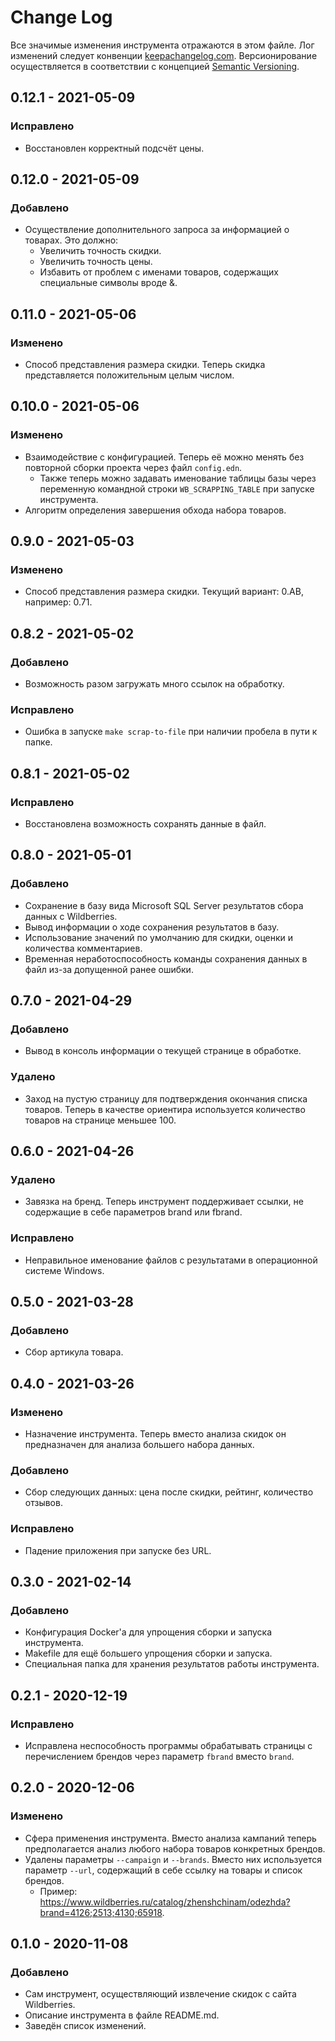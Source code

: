 # Change Log
Все значимые изменения инструмента отражаются в этом файле. Лог изменений следует конвенции [keepachangelog.com](https://keepachangelog.com/ru/1.0.0/). Версионирование осуществляется в соответствии с концепцией [Semantic Versioning](https://semver.org/spec/v2.0.0.html).

## 0.12.1 - 2021-05-09
### Исправлено
 * Восстановлен корректный подсчёт цены.

## 0.12.0 - 2021-05-09
### Добавлено
 * Осуществление дополнительного запроса за информацией о товарах. Это должно:
   * Увеличить точность скидки.
   * Увеличить точность цены.
   * Избавить от проблем с именами товаров, содержащих специальные символы вроде &.


## 0.11.0 - 2021-05-06
### Изменено
 * Способ представления размера скидки. Теперь скидка представляется положительным целым числом.

## 0.10.0 - 2021-05-06
### Изменено
 * Взаимодействие с конфигурацией. Теперь её можно менять без повторной сборки проекта через файл `config.edn`.
   * Также теперь можно задавать именование таблицы базы через переменную командной строки `WB_SCRAPPING_TABLE` при запуске инструмента.
 * Алгоритм определения завершения обхода набора товаров.

## 0.9.0 - 2021-05-03
### Изменено
 * Способ представления размера скидки. Текущий вариант: 0.AB, например: 0.71.

## 0.8.2 - 2021-05-02
### Добавлено
 * Возможность разом загружать много ссылок на обработку.

### Исправлено
 * Ошибка в запуске `make scrap-to-file` при наличии пробела в пути к папке. 

## 0.8.1 - 2021-05-02
### Исправлено
 * Восстановлена возможность сохранять данные в файл.

## 0.8.0 - 2021-05-01
### Добавлено
 * Сохранение в базу вида Microsoft SQL Server результатов сбора данных с Wildberries.
 * Вывод информации о ходе сохранения результатов в базу.
 * Использование значений по умолчанию для скидки, оценки и количества комментариев.
 * Временная неработоспособность команды сохранения данных в файл из-за допущенной ранее ошибки.

## 0.7.0 - 2021-04-29
### Добавлено
 * Вывод в консоль информации о текущей странице в обработке.

### Удалено
 * Заход на пустую страницу для подтверждения окончания списка товаров. Теперь в качестве ориентира используется количество товаров на странице меньшее 100.

## 0.6.0 - 2021-04-26
### Удалено
 * Завязка на бренд. Теперь инструмент поддерживает ссылки, не содержащие в себе параметров brand или fbrand.

### Исправлено
 * Неправильное именование файлов с результатами в операционной системе Windows.

## 0.5.0 - 2021-03-28
### Добавлено
 * Сбор артикула товара.

## 0.4.0 - 2021-03-26
### Изменено
 * Назначение инструмента. Теперь вместо анализа скидок он предназначен для анализа большего набора данных.

### Добавлено
 * Сбор следующих данных: цена после скидки, рейтинг, количество отзывов.

### Исправлено
 * Падение приложения при запуске без URL.

## 0.3.0 - 2021-02-14
### Добавлено
 * Конфигурация Docker'а для упрощения сборки и запуска инструмента.
 * Makefile для ещё большего упрощения сборки и запуска.
 * Специальная папка для хранения результатов работы инструмента.

## 0.2.1 - 2020-12-19
### Исправлено
 * Исправлена неспособность программы обрабатывать страницы с перечислением брендов через параметр `fbrand` вместо `brand`.

## 0.2.0 - 2020-12-06
### Изменено
 * Сфера применения инструмента. Вместо анализа кампаний теперь предполагается анализ любого набора товаров конкретных брендов.
 * Удалены параметры `--campaign` и `--brands`. Вместо них используется параметр `--url`, содержащий в себе ссылку на товары и список брендов.
   * Пример: https://www.wildberries.ru/catalog/zhenshchinam/odezhda?brand=4126;2513;4130;65918.

## 0.1.0 - 2020-11-08
### Добавлено
 * Сам инструмент, осуществляющий извлечение скидок с сайта Wildberries.
 * Описание инструмента в файле README.md.
 * Заведён список изменений.